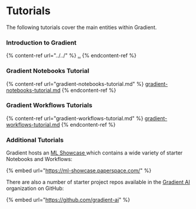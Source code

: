 # Tutorials

The following tutorials cover the main entities within Gradient.&#x20;

### Introduction to Gradient

{% content-ref url="../../" %}
[..](../../)
{% endcontent-ref %}

### Gradient Notebooks Tutorial

{% content-ref url="gradient-notebooks-tutorial.md" %}
[gradient-notebooks-tutorial.md](gradient-notebooks-tutorial.md)
{% endcontent-ref %}

### Gradient Workflows Tutorials

{% content-ref url="gradient-workflows-tutorial.md" %}
[gradient-workflows-tutorial.md](gradient-workflows-tutorial.md)
{% endcontent-ref %}

### Additional Tutorials

Gradient hosts an [ML Showcase ](https://ml-showcase.paperspace.com)which contains a wide variety of starter Notebooks and Workflows:

{% embed url="https://ml-showcase.paperspace.com/" %}

There are also a number of starter project repos available in the [Gradient AI](https://github.com/gradient-ai) organization on GitHub:

{% embed url="https://github.com/gradient-ai" %}

